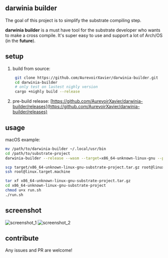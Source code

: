 ## **darwinia builder**

The goal of this project is to simplify the substrate compiling step. 

**darwinia builder** is a must have tool for the substrate developer who wants to make a cross compile. It's super easy to use and support a lot of Arch/OS (in the **future**).

## setup

1. build from source:
   ```sh
	git clone https://github.com/AurevoirXavier/darwinia-builder.git
	cd darwinia-builder
	# only test on lastest nighly version
	cargo +nighly build --release 
	```
   
2. pre-build release: [https://github.com/AurevoirXavier/darwinia-builder/releases](https://github.com/AurevoirXavier/darwinia-builder/releases)

## usage

macOS example:

```sh
mv /path/to/darwinia-builder ~/.local/usr/bin
cd /path/to/substrate-project
darwinia-builder --release --wasm --target=x86_64-unknown-linux-gnu --pack

scp target/x86_64-unknown-linux-gnu-substrate-project.tar.gz root@linux.target.machine:~/
ssh root@linux.target.machine

tar xf x86_64-unknown-linux-gnu-substrate-project.tar.gz
cd x86_64-unknown-linux-gnu-substrate-project
chmod u+x run.sh
./run.sh
```

## screenshot

![screenshot_1](screenshot_1.png)
![screenshot_2](screenshot_2.png)

## contribute

Any issues and PR are welcome!